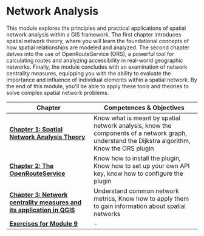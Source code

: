 # Network Analysis

This module explores the principles and practical applications of spatial network analysis within a GIS framework. The first chapter introduces spatial network theory, where you will learn the foundational concepts of how spatial relationships are modeled and analyzed. The second chapter delves into the use of OpenRouteService (ORS), a powerful tool for calculating routes and analyzing accessibility in real-world geographic networks. Finally, the module concludes with an examination of network centrality measures, equipping you with the ability to evaluate the importance and influence of individual elements within a spatial network. By the end of this module, you'll be able to apply these tools and theories to solve complex spatial network problems.

__Chapter__ | __Competences & Objectives__ |
| ----------- | ---------------------------- |
| __[Chapter 1: Spatial Network Analysis Theory](/content/Module_9/en_qgis_network_analysis_theory.md)__ | Know what is meant by spatial network analysis, know the components of a network graph, understand the Dijkstra algorithm, Know the ORS plugin |
| __[Chapter 2: The OpenRouteService](/content/Module_9/en_qgis_openrouteservice_tools.md)__ | Know how to install the plugin, Know how to set up your own API key, know how to configure the plugin | 
| __[Chapter 3: Network centrality measures and its application in QGIS](/content/Module_9/en_qgis_centrality.md)__ | Understand common network metrics, Know how to apply them to gain information about spatial networks |
| __[Exercises for Module 9](/content/Module_9/en_qgis_module_9_exercises)__ | - | 



